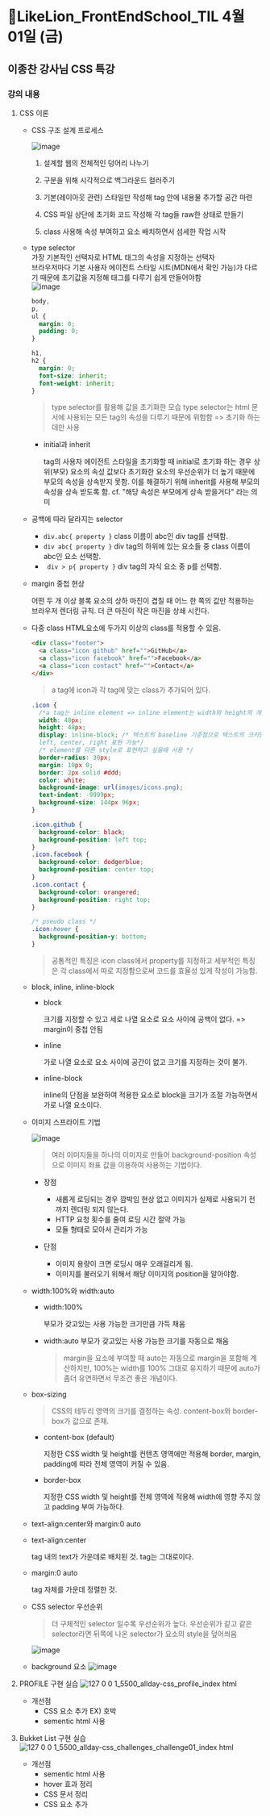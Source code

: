 # 🔖LikeLion_FrontEndSchool_TIL 4월 01일 (금)

## 이종찬 강사님 CSS 특강

### 강의 내용

1. CSS 이론

   - CSS 구조 설계 프로세스


     ![image](https://user-images.githubusercontent.com/68142773/161249479-14277839-fd7d-407a-841f-588c6da6a281.png)

     1. 설계할 웹의 전체적인 덩어리 나누기

     2. 구분을 위해 시각적으로 백그라운드 컬러주기
     3. 기본(레이아웃 관련) 스타일만 작성해 tag 안에 내용물 추가할 공간 마련
     4. CSS 파일 상단에 초기화 코드 작성해 각 tag들 raw한 상태로 만들기
     5. class 사용해 속성 부여하고 요소 배치하면서 섬세한 작업 시작

   * type selector <br>
     가장 기본적인 선택자로 HTML 태그의 속성을 지정하는 선택자<br>
     브라우저마다 기본 사용자 에이전트 스타일 시트(MDN에서 확인 가능)가 다르기 때문에 초기값을 지정해 태그를 다루기 쉽게 만들어야함 </br>
     ![image](https://user-images.githubusercontent.com/68142773/161250251-416a215f-45a4-42e0-b4c7-ff80490a19a4.png)

     ```css
     body,
     p,
     ul {
       margin: 0;
       padding: 0;
     }

     h1,
     h2 {
       margin: 0;
       font-size: inherit;
       font-weight: inherit;
     }
     ```

     > type selector를 활용해 값을 초기화한 모습
     > type selector는 html 문서에 사용되는 모든 tag의 속성을 다루기 때문에 위험함 => 초기화 하는데만 사용

     - initial과 inherit

       tag의 사용자 에이전트 스타일을 초기화할 때 initial로 초기화 하는 경우 상위(부모) 요소의 속성 값보다 초기화한 요소의 우선순위가 더 높기 때문에 부모의 속성을 상속받지 못함. 이를 해결하기 위해 inherit를 사용해 부모의 속성을 상속 받도록 함.
       cf. "해당 속성은 부모에게 상속 받을거다" 라는 의미

   * 공백에 따라 달라지는 selector
     - `div.abc{ property }`
       class 이름이 abc인 div tag를 선택함.
     - `div abc{ property }`
       div tag의 하위에 있는 요소들 중 class 이름이 abc인 요소 선택함.
     - ` div > p{ property }`
       div tag의 자식 요소 중 p를 선택함.
   * margin 중첩 현상

     어떤 두 개 이상 블록 요소의 상하 마진이 겹칠 때 어느 한 쪽의 값만 적용하는 브라우저 렌더링 규칙. 더 큰 마진이 작은 마진을 상쇄 시킨다.

   * 다중 class
     HTML요소에 두가지 이상의 class를 적용할 수 있음.

     ```html
     <div class="footer">
       <a class="icon github" href="">GitHub</a>
       <a class="icon facebook" href="">Facebook</a>
       <a class="icon contact" href="">Contact</a>
     </div>
     ```

     > a tag에 icon과 각 tag에 맞는 class가 추가되어 있다.

     ```css
     .icon {
       /*a tag는 inline element => inline element는 width와 height의 개념 존재하지 않음*/
       width: 48px;
       height: 48px;
       display: inline-block; /* 텍스트의 baseline 기준점으로 텍스트의 크키만큼 w,h로 요소 배치함. 
       left, center, right 표현 가능*/
       /* element를 다른 style로 표현하고 싶을때 사용 */
       border-radius: 30px;
       margin: 10px 0;
       border: 2px solid #ddd;
       color: white;
       background-image: url(images/icons.png);
       text-indent: -9999px;
       background-size: 144px 96px;
     }

     .icon.github {
       background-color: black;
       background-position: left top;
     }
     .icon.facebook {
       background-color: dodgerblue;
       background-position: center top;
     }
     .icon.contact {
       background-color: orangered;
       background-position: right top;
     }

     /* pseudo class */
     .icon:hover {
       background-position-y: bottom;
     }
     ```

     > 공통적인 특징은 icon class에서 property를 지정하고 세부적인 특징은 각 class에서 따로 지정함으로써 코드를 효율성 있게 작성이 가능함.

   * block, inline, inline-block

     - block

       크기를 지정할 수 있고 세로 나열 요소로 요소 사이에 공백이 없다. => margin이 중첩 안됨

     - inline

       가로 나열 요소로 요소 사이에 공간이 없고 크기를 지정하는 것이 불가.

     - inline-block

       inline의 단점을 보완하여 적용한 요소로 block을 크기가 조절 가능하면서 가로 나열 요소이다.

   * 이미지 스프라이트 기법

     ![image](https://user-images.githubusercontent.com/68142773/161387308-f49a1071-b48e-4406-bb21-fab6fcbd5e25.png)

     > 여러 이미지들을 하나의 이미지로 만들어 background-position 속성으로 이미지 좌표 값을 이용하여 사용하는 기법이다.

     - 장점

       - 새롭게 로딩되는 경우 깜박임 현상 없고 이미지가 실제로 사용되기 전 까지 렌더링 되지 않는다.
       - HTTP 요청 횟수를 줄여 로딩 시간 절약 가능
       - 모듈 형태로 모아서 관리가 가능

     - 단점
       - 이미지 용량이 크면 로딩시 매우 오래걸리게 됨.
       - 이미지를 불러오기 위해서 해당 이미지의 position을 알아야함.

   * width:100%와 width:auto

     - width:100%

       부모가 갖고있는 사용 가능한 크기만큼 가득 채움

     - width:auto
       부모가 갖고있는 사용 가능한 크기를 자동으로 채움
       > margin을 요소에 부여할 때 auto는 자동으로 margin을 포함해 계산하지만, 100%는 width를 100% 그대로 유지하기 때문에 auto가 좀더 유연하면서 무조건 좋은 개념이다.

   * box-sizing

     > CSS의 테두리 영역의 크기를 결정하는 속성. content-box와 border-box가 값으로 존재.

     - content-box (default)

       지정한 CSS width 및 height를 컨텐츠 영역에만 적용해 border, margin, padding에 따라 전체 영역이 커질 수 있음.

     - border-box

       지정한 CSS width 및 height를 전체 영역에 적용해 width에 영향 주지 않고 padding 부여 가능하다.

   * text-align:center와 margin:0 auto
   * text-align:center

     tag 내의 text가 가운데로 배치된 것. tag는 그대로이다.

   * margin:0 auto

     tag 자체를 가운데 정렬한 것.

   * CSS selector 우선순위

     > 더 구체적인 selector 일수록 우선순위가 높다.
     > 우선순위가 같고 같은 selector라면 뒤쪽에 나온 selector가 요소의 style을 덮어씌움

     ![image](https://user-images.githubusercontent.com/68142773/161387774-ab120806-fd1a-41cb-a6a6-84b2da207784.png)

   * background 요소
     ![image](https://user-images.githubusercontent.com/68142773/161387833-b5a62e1e-c63d-4eae-a937-c7a9b26c7505.png)

2. PROFILE 구현 실습
   ![127 0 0 1_5500_allday-css_profile_index html](https://user-images.githubusercontent.com/68142773/161387896-667ba801-203e-4951-9850-d88f413eb90f.png)

   - 개선점
     - CSS 요소 추가 EX) 호박
     - sementic html 사용

3. Bukket List 구현 실습
   ![127 0 0 1_5500_allday-css_challenges_challenge01_index html](https://user-images.githubusercontent.com/68142773/161387956-cea3674e-6e3d-4eec-9da5-81b6e55d9d16.png)
   - 개선점
     - sementic html 사용
     - hover 효과 정리
     - CSS 문서 정리
     - CSS 요소 추가
